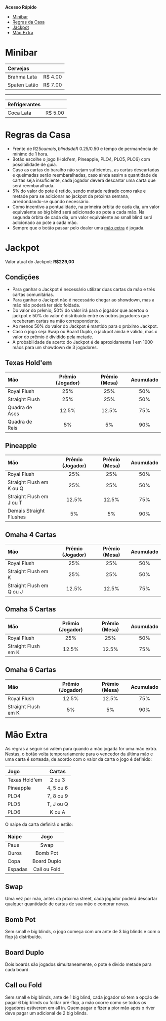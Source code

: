 **Acesso Rápido**
- [Minibar](index.md#cardápio-do-bar)
- [Regras da Casa](index.md#regras-da-casa)
- [Jackpot](index.md#jackpot)
- [Mão Extra](index.md#mão-extra)

# Minibar

| Cervejas | |
| :-- | --: |
| Brahma Lata | R$ 4.00 |
| Spaten Latão | R$ 7.00 |

* * *

| Refrigerantes | |
| :-- | --: |
| Coca Lata | R$ 5.00 |

# Regras da Casa

- Frente de R$25 ou mais, blinds de R$ 0.25/0.50 e tempo de permanência de mínimo de 1 hora.
- Botão escolhe o jogo (Hold'em, Pineapple, PLO4, PLO5, PLO6) com possibilidade de guia.
- Caso as cartas do baralho não sejam suficientes, as cartas descartadas e queimadas serão reembaralhadas, caso ainda assim a quantidade de cartas seja insuficiente, cada jogador deverá descartar uma carta que será reembaralhada.
- 5% do valor do pote é retido, sendo metade retirado como rake e metade para se adicionar ao jackpot da próxima semana, arredondando-se quando necessário.
- Como incentivo a pontualidade, na primeira órbita de cada dia, um valor equivalente ao big blind será adicionado ao pote a cada mão. Na segunda órbita de cada dia, um valor equivalente ao small blind será adicionado ao pote a cada mão.
- Sempre que o botão passar pelo dealer uma [mão extra](index.md#mão-extra) é jogada.

# Jackpot
Valor atual do Jackpot: **R$229,00**

## Condições
- Para ganhar o Jackpot é necessário utilizar duas cartas da mão e três cartas comunitárias.
- Para ganhar o Jackpot não é necessário chegar ao showdown, mas a mão não poderá ter sido foldada.
- Do valor do prêmio, 50% do valor irá para o jogador que acertou o jackpot e 50% do valor é distribuído entre os outros jogadores que receberam cartas na mão correspondente.
- Ao menos 50% do valor do Jackpot é mantido para o próximo Jackpot.
- Caso o jogo seja Swap ou Board Duplo, o jackpot ainda é válido, mas o valor do prêmio é dividido pela metade.
- A probabilidade de acerto do Jackpot é de aproxidamente 1 em 1000 mãos para um showdown de 3 jogadores.

## Texas Hold'em

| Mão | Prêmio (Jogador) | Prêmio (Mesa) | Acumulado |
| :-- | :--:| :--: | :--: |
| Royal Flush | 25% | 25% | 50% |
| Straight Flush | 25% | 25% | 50% |
| Quadra de Áses | 12.5% | 12.5% | 75% |
| Quadra de Reis | 5% | 5% | 90% |

## Pineapple

| Mão | Prêmio (Jogador) | Prêmio (Mesa) | Acumulado |
| :-- | :--:| :--: | :--: |
| Royal Flush | 25% | 25% | 50% |
| Straight Flush em K ou Q | 25% | 25% | 50% |
| Straight Flush em J ou T | 12.5% | 12.5% | 75% |
| Demais Straight Flushes | 5% | 5% | 90% |

## Omaha 4 Cartas

| Mão | Prêmio (Jogador) | Prêmio (Mesa) | Acumulado |
| :-- | :--:| :--: | :--: |
| Royal Flush | 25% | 25% | 50% |
| Straight Flush em K | 25% | 25% | 50% |
| Straight Flush em Q ou J | 12.5% | 12.5% | 75% |

## Omaha 5 Cartas

| Mão | Prêmio (Jogador) | Prêmio (Mesa) | Acumulado |
| :-- | :--:| :--: | :--: |
| Royal Flush | 25% | 25% | 50% |
| Straight Flush em K | 12.5% | 12.5% | 75% |

## Omaha 6 Cartas

| Mão | Prêmio (Jogador) | Prêmio (Mesa) | Acumulado |
| :-- | :--:| :--: | :--: |
| Royal Flush | 12.5% | 12.5% | 75% |
| Straight Flush em K | 5% | 5% | 90% |

# Mão Extra
As regras a seguir só valem para quando a mão jogada for uma mão extra. Nestas, o botão volta temporariamente para o vencedor da última mão e uma carta é sorteada, de acordo com o valor da carta o jogo é definido:

| Jogo | Cartas |
| :-- | :--:|
| Texas Hold'em | 2 ou 3 |
| Pineapple | 4, 5 ou 6 |
| PLO4 | 7, 8 ou 9 |
| PLO5 | T, J ou Q |
| PLO6 | K ou A |

O naipe da carta definirá o estilo:

| Naipe | Jogo |
| :-- | :--:|
| Paus | Swap |
| Ouros | Bomb Pot |
| Copa | Board Duplo |
| Espadas | Call ou Fold |

## Swap
Uma vez por mão, antes da próxima street, cada jogador poderá descartar qualquer quantidade de cartas de sua mão e comprar novas.

## Bomb Pot
Sem small e big blinds, o jogo começa com um ante de 3 big blinds e com o flop já distribuído.

## Board Duplo
Dois boards são jogados simultaneamente, o pote é divido metade para cada board.

## Call ou Fold
Sem small e big blinds, ante de 1 big blind, cada jogador só tem a opção de pagar 6 big blinds ou foldar pré-flop, a mão ocorre como se todos os jogadores estiverem em all in. Quem pagar e fizer a pior mão após o river deve pagar um adicional de 2 big blinds.
